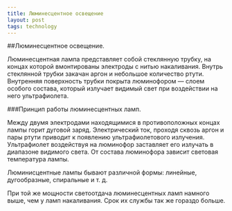 ```yaml
---
title: Люминесцентное освещение
layout: post
tags: technology
---
```

##Люминесцентное освещение.

Люминесцентная лампа представляет собой стеклянную трубку, на концах которой вмонтированы электроды с нитью накаливания. Внутрь стеклянной трубки закачан аргон и небольшое количество ртути. Внутренняя поверхность трубки покрыта люминофором — слоем особого состава, который излучает видимый свет при воздействии на него ультрафиолета.

###Принцип работы люминесцентных ламп.

Между двумя электродами находящимися в противоположных концах лампы горит дуговой заряд. Электрический ток, проходя сквозь аргон и пары ртути приводит к появлению ультрафиолетового излучения. Ультрафиолет воздействуя на люминофор заставляет его излучать в диапазоне видимого света. От состава люминофора зависит световая температура лампы.

Люминисцентные лампы бывают различной формы: линейные, дугообразные, спиральные и т. д.

При той же мощности светоотдача люминесцентных ламп намного выше, чем у ламп накаливания. Срок их службы так же гораздо больше.

